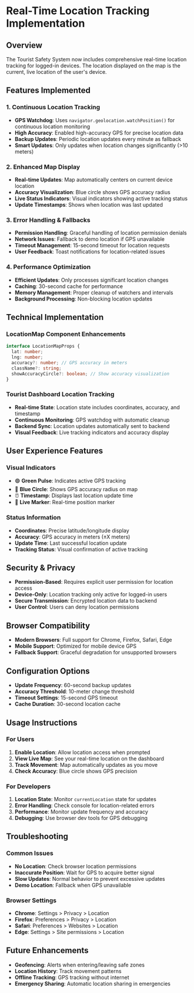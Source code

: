 # Real-Time Location Tracking Implementation

## Overview
The Tourist Safety System now includes comprehensive real-time location tracking for logged-in devices. The location displayed on the map is the current, live location of the user's device.

## Features Implemented

### 1. Continuous Location Tracking
- **GPS Watchdog**: Uses `navigator.geolocation.watchPosition()` for continuous location monitoring
- **High Accuracy**: Enabled high-accuracy GPS for precise location data
- **Backup Updates**: Periodic location updates every minute as fallback
- **Smart Updates**: Only updates when location changes significantly (>10 meters)

### 2. Enhanced Map Display
- **Real-time Updates**: Map automatically centers on current device location
- **Accuracy Visualization**: Blue circle shows GPS accuracy radius
- **Live Status Indicators**: Visual indicators showing active tracking status
- **Update Timestamps**: Shows when location was last updated

### 3. Error Handling & Fallbacks
- **Permission Handling**: Graceful handling of location permission denials
- **Network Issues**: Fallback to demo location if GPS unavailable
- **Timeout Management**: 15-second timeout for location requests
- **User Feedback**: Toast notifications for location-related issues

### 4. Performance Optimization
- **Efficient Updates**: Only processes significant location changes
- **Caching**: 30-second cache for performance
- **Memory Management**: Proper cleanup of watchers and intervals
- **Background Processing**: Non-blocking location updates

## Technical Implementation

### LocationMap Component Enhancements
```typescript
interface LocationMapProps {
  lat: number;
  lng: number;
  accuracy?: number; // GPS accuracy in meters
  className?: string;
  showAccuracyCircle?: boolean; // Show accuracy visualization
}
```

### Tourist Dashboard Location Tracking
- **Real-time State**: Location state includes coordinates, accuracy, and timestamp
- **Continuous Monitoring**: GPS watchdog with automatic cleanup
- **Backend Sync**: Location updates automatically sent to backend
- **Visual Feedback**: Live tracking indicators and accuracy display

## User Experience Features

### Visual Indicators
- 🟢 **Green Pulse**: Indicates active GPS tracking
- 🔵 **Blue Circle**: Shows GPS accuracy radius on map
- ⏰ **Timestamp**: Displays last location update time
- 📍 **Live Marker**: Real-time position marker

### Status Information
- **Coordinates**: Precise latitude/longitude display
- **Accuracy**: GPS accuracy in meters (±X meters)
- **Update Time**: Last successful location update
- **Tracking Status**: Visual confirmation of active tracking

## Security & Privacy
- **Permission-Based**: Requires explicit user permission for location access
- **Device-Only**: Location tracking only active for logged-in users
- **Secure Transmission**: Encrypted location data to backend
- **User Control**: Users can deny location permissions

## Browser Compatibility
- **Modern Browsers**: Full support for Chrome, Firefox, Safari, Edge
- **Mobile Support**: Optimized for mobile device GPS
- **Fallback Support**: Graceful degradation for unsupported browsers

## Configuration Options
- **Update Frequency**: 60-second backup updates
- **Accuracy Threshold**: 10-meter change threshold
- **Timeout Settings**: 15-second GPS timeout
- **Cache Duration**: 30-second location cache

## Usage Instructions

### For Users
1. **Enable Location**: Allow location access when prompted
2. **View Live Map**: See your real-time location on the dashboard
3. **Track Movement**: Map automatically updates as you move
4. **Check Accuracy**: Blue circle shows GPS precision

### For Developers
1. **Location State**: Monitor `currentLocation` state for updates
2. **Error Handling**: Check console for location-related errors
3. **Performance**: Monitor update frequency and accuracy
4. **Debugging**: Use browser dev tools for GPS debugging

## Troubleshooting

### Common Issues
- **No Location**: Check browser location permissions
- **Inaccurate Position**: Wait for GPS to acquire better signal
- **Slow Updates**: Normal behavior to prevent excessive updates
- **Demo Location**: Fallback when GPS unavailable

### Browser Settings
- **Chrome**: Settings > Privacy > Location
- **Firefox**: Preferences > Privacy > Location
- **Safari**: Preferences > Websites > Location
- **Edge**: Settings > Site permissions > Location

## Future Enhancements
- **Geofencing**: Alerts when entering/leaving safe zones
- **Location History**: Track movement patterns
- **Offline Tracking**: GPS tracking without internet
- **Emergency Sharing**: Automatic location sharing in emergencies